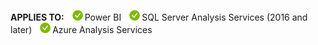 **APPLIES TO:** ![yes](media/yes.png)Power BI ![yes](media/yes.png)SQL Server Analysis Services (2016 and later) ![yes](media/yes.png)Azure Analysis Services
